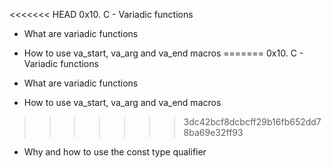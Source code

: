 <<<<<<< HEAD
0x10. C - Variadic functions

* What are variadic functions
* How to use va_start, va_arg and va_end macros
=======
0x10. C - Variadic functions

* What are variadic functions
* How to use va_start, va_arg and va_end macros
>>>>>>> 3dc42bcf8dcbcff29b16fb652dd78ba69e32ff93
* Why and how to use the const type qualifier